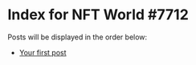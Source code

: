# Index for NFT World #7712
Posts will be displayed in the order below:

- [Your first post](./001-first.md)

